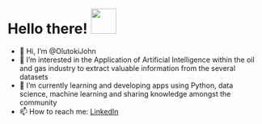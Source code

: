 <h1> Hello there! <img src = "https://raw.githubusercontent.com/MartinHeinz/MartinHeinz/master/wave.gif" width = 50px> </h1>


- 👋 Hi, I’m @OlutokiJohn
- 👀 I’m interested in the Application of Artificial Intelligence within the oil and gas industry to extract valuable information from the several datasets 
- 🌱 I’m currently learning and developing apps using Python, data science, machine learning and sharing knowledge amongst the community
- 📫 How to reach me: <a href='https://www.linkedin.com/in/olutoki-john-9764a3108/'> LinkedIn</a>


<!---
OlutokiJohn/OlutokiJohn is a ✨ special ✨ repository because its `README.md` (this file) appears on your GitHub profile.
You can click the Preview link to take a look at your changes.
--->
